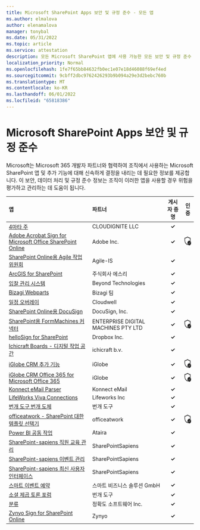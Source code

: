 ```yaml
---
title: Microsoft SharePoint Apps 보안 및 규정 준수 - 모든 앱
ms.author: elmalova
author: elenamalova
manager: tonybal
ms.date: 05/31/2022
ms.topic: article
ms.service: attestation
description: 모든 Microsoft SharePoint 앱에 사용 가능한 모든 보안 및 규정 준수 정보입니다.
localization_priority: Normal
ms.openlocfilehash: 1fe7f65bb84632fb0ec1e07e18d46088f69ef4ed
ms.sourcegitcommit: 9cbff2dbc9762426293b9b094a29e3d2bebc760b
ms.translationtype: MT
ms.contentlocale: ko-KR
ms.lasthandoff: 06/01/2022
ms.locfileid: "65818386"
---
```

# <a name="microsoft-sharepoint-apps-security-and-compliance"></a>Microsoft SharePoint Apps 보안 및 규정 준수

Microsoft는 Microsoft 365 개발자 파트너와 협력하여 조직에서 사용하는 Microsoft SharePoint 앱 및 추가 기능에 대해 신속하게 결정을 내리는 데 필요한 정보를 제공합니다. 이 보안, 데이터 처리 및 규정 준수 정보는 조직이 이러한 앱을 사용할 경우 위험을 평가하고 관리하는 데 도움이 됩니다.

| **앱** | **파트너** | **게시자 증명** | **인증** |
|:--------|:------------|:----------------------:|:-------------:|
| [4마타 주](./cloudignite-llc-4mata.md) | CLOUDIGNITE LLC | **✓** |  |
| [Adobe Acrobat Sign for Microsoft Office SharePoint Online](./adobe-inc-acrobat-sign-for-microsoft-sharepoint-online.md) | Adobe Inc. | **✓** | <img alt="Certified application badge" src="../media/certified-badge.png" height="25" width="25" /> |
| [SharePoint Online용 Agile 작업 위원회](./agile-is-task-board-for-sharepoint-online.md) | Agile-IS | **✓** |  |
| [ArcGIS for SharePoint](./esri-inc-arcgis-for-sharepoint.md) | 주식회사 에스리 | **✓** |  |
| [입찰 관리 시스템](./beyond-technologies-bid-management-system.md) | Beyond Technologies | **✓** |  |
| [Bizagi Webparts](./bizagi-team-webparts.md) | Bizagi 팀 | **✓** |  |
| [일정 오버레이](./cloudwell-calendar-overlay.md) | Cloudwell | **✓** |  |
| [SharePoint Online용 DocuSign](./docusign-inc-for-sharepoint-online.md) | DocuSign, Inc. | **✓** |  |
| [SharePoint용 FormMachines 커넥터](./enterprise-digital-machines-pty-ltd-formmachines-connector-for-sharepoint.md) | ENTERPRISE DIGITAL MACHINES PTY LTD | **✓** | <img alt="Certified application badge" src="../media/certified-badge.png" height="25" width="25" /> |
| [helloSign for SharePoint](./dropbox-inc-hellosign-for-sharepoint.md) | Dropbox Inc. | **✓** |  |
| [Ichicraft Boards - 디지털 작업 공간](./ichicraft-bv-boards-your-digital-workplace.md) | ichicraft b.v. | **✓** |  |
| [iGlobe CRM 추가 기능](./iglobe-crm-add-ons.md) | iGlobe | **✓** | <img alt="Certified application badge" src="../media/certified-badge.png" height="25" width="25" /> |
| [iGlobe CRM Office 365 for Microsoft Office 365](./iglobe-crm-office-365-for-microsoft.md) | iGlobe | **✓** | <img alt="Certified application badge" src="../media/certified-badge.png" height="25" width="25" /> |
| [Konnect eMail Parser](./konnect-email-parser.md) | Konnect eMail | **✓** |  |
| [LifeWorks Viva Connections](./lifeworks-inc-viva-connections.md) | Lifeworks Inc | **✓** |  |
| [번개 도구 번개 도체](./lightning-tools-conductor.md) | 번개 도구 | **✓** |  |
| [officeatwork - SharePoint 대한 템플릿 선택기](./officeatwork-officeatworktemplate-chooser-for-sharepoint.md) | officeatwork | **✓** | <img alt="Certified application badge" src="../media/certified-badge.png" height="25" width="25" /> |
| [Power BI 공동 작업](./ataira-power-bi-collaboration.md) | Ataira | **✓** |  |
| [SharePoint-sapiens 직원 교육 관리](./sharepointsapiens-employee-training-management.md) | SharePointSapiens | **✓** |  |
| [SharePoint-sapiens 이벤트 관리](./sharepointsapiens-event-management.md) | SharePointSapiens | **✓** |  |
| [SharePoint-sapiens 최신 사용자 인터페이스](./sharepointsapiens-modern-user-interface.md) | SharePointSapiens | **✓** |  |
| [스마트 이벤트 예약](./smarter-business-solutions-gmbh-event-booking.md) | 스마트 비즈니스 솔루션 GmbH | **✓** |  |
| [소셜 제곱 토론 포럼](./lightning-tools-social-squared-discussion-forums.md) | 번개 도구 | **✓** |  |
| [분류](./accuracy-software-inc-taxonomy.md) | 정확도 소프트웨어 Inc. | **✓** |  |
| [Zynyo Sign for SharePoint Online](./zynyo-sign-for-sharepoint-online.md) | Zynyo | **✓** |  |
